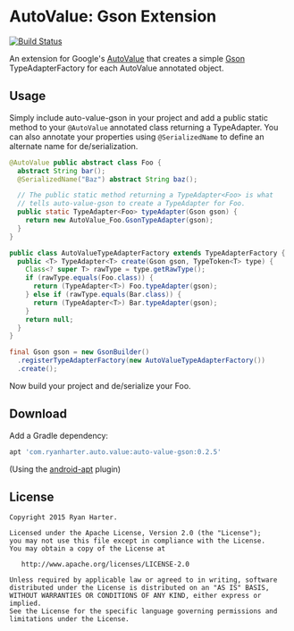 # AutoValue: Gson Extension

[![Build Status](https://travis-ci.org/rharter/auto-value-gson.svg?branch=master)](https://travis-ci.org/rharter/auto-value-gson)

An extension for Google's [AutoValue](https://github.com/google/auto) that creates a simple [Gson](https://github.com/google/gson) TypeAdapterFactory for each AutoValue annotated object.

## Usage

Simply include auto-value-gson in your project and add a public static method to your `@AutoValue` annotated class returning a TypeAdapter.  You can also annotate your properties using `@SerializedName` to define an alternate name for de/serialization.

```java
@AutoValue public abstract class Foo {
  abstract String bar();
  @SerializedName("Baz") abstract String baz();

  // The public static method returning a TypeAdapter<Foo> is what
  // tells auto-value-gson to create a TypeAdapter for Foo.
  public static TypeAdapter<Foo> typeAdapter(Gson gson) {
    return new AutoValue_Foo.GsonTypeAdapter(gson);
  }
}

public class AutoValueTypeAdapterFactory extends TypeAdapterFactory {
  public <T> TypeAdapter<T> create(Gson gson, TypeToken<T> type) {
    Class<? super T> rawType = type.getRawType();
    if (rawType.equals(Foo.class)) {
      return (TypeAdapter<T>) Foo.typeAdapter(gson);
    } else if (rawType.equals(Bar.class)) {
      return (TypeAdapter<T>) Bar.typeAdapter(gson);
    }
    return null;
  }
}

final Gson gson = new GsonBuilder()
  .registerTypeAdapterFactory(new AutoValueTypeAdapterFactory())
  .create();
```

Now build your project and de/serialize your Foo.

## Download

Add a Gradle dependency:

```groovy
apt 'com.ryanharter.auto.value:auto-value-gson:0.2.5'
```

(Using the [android-apt](https://bitbucket.org/hvisser/android-apt) plugin)

## License

```
Copyright 2015 Ryan Harter.

Licensed under the Apache License, Version 2.0 (the "License");
you may not use this file except in compliance with the License.
You may obtain a copy of the License at

   http://www.apache.org/licenses/LICENSE-2.0

Unless required by applicable law or agreed to in writing, software
distributed under the License is distributed on an "AS IS" BASIS,
WITHOUT WARRANTIES OR CONDITIONS OF ANY KIND, either express or implied.
See the License for the specific language governing permissions and
limitations under the License.
```
